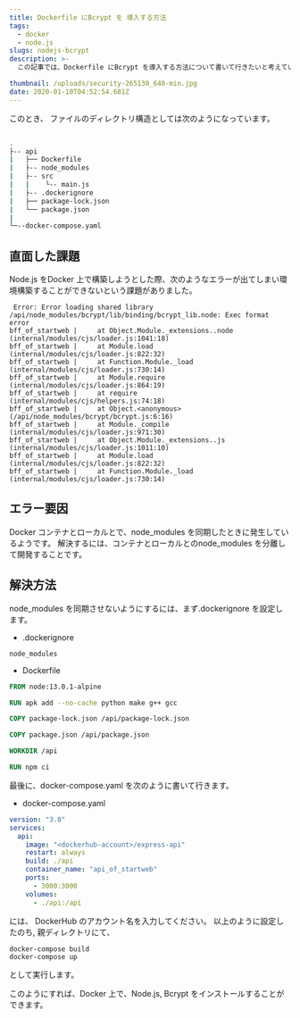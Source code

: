 ```yaml
---
title: Dockerfile にBcrypt を 導入する方法
tags:
  - docker
  - node.js
slugs: nodejs-bcrypt
description: >-
  この記事では、Dockerfile にBcrypt を導入する方法について書いて行きたいと考えています。

thumbnail: /uploads/security-265130_640-min.jpg
date: 2020-01-10T04:52:54.681Z
---
```

 このとき、 ファイルのディレクトリ構造としては次のようになっています。

```bash

.
├-- api
|   ├── Dockerfile
|   ├-- node_modules
|   ├-- src
|   |    └-- main.js 
|   ├-- .dockerignore
|   ├── package-lock.json
|   └── package.json
|
└─--docker-compose.yaml
```

## 直面した課題

Node.js をDocker 上で構築しようとした際、次のようなエラーが出てしまい環境構築することができないという課題がありました。

```
 Error: Error loading shared library /api/node_modules/bcrypt/lib/binding/bcrypt_lib.node: Exec format error
bff_of_startweb |     at Object.Module._extensions..node (internal/modules/cjs/loader.js:1041:18)
bff_of_startweb |     at Module.load (internal/modules/cjs/loader.js:822:32)
bff_of_startweb |     at Function.Module._load (internal/modules/cjs/loader.js:730:14)
bff_of_startweb |     at Module.require (internal/modules/cjs/loader.js:864:19)
bff_of_startweb |     at require (internal/modules/cjs/helpers.js:74:18)
bff_of_startweb |     at Object.<anonymous> (/api/node_modules/bcrypt/bcrypt.js:6:16)
bff_of_startweb |     at Module._compile (internal/modules/cjs/loader.js:971:30)
bff_of_startweb |     at Object.Module._extensions..js (internal/modules/cjs/loader.js:1011:10)
bff_of_startweb |     at Module.load (internal/modules/cjs/loader.js:822:32)
bff_of_startweb |     at Function.Module._load (internal/modules/cjs/loader.js:730:14)
```
## エラー要因

Docker コンテナとローカルとで、node_modules を同期したときに発生しているようです。 解決するには、コンテナとローカルとのnode_modules を分離して開発することです。

## 解決方法

node_modules を同期させないようにするには、まず.dockerignore を設定します。

* .dockerignore

```
node_modules
```

* Dockerfile

```Dockerfile
FROM node:13.0.1-alpine 

RUN apk add --no-cache python make g++ gcc 

COPY package-lock.json /api/package-lock.json

COPY package.json /api/package.json

WORKDIR /api

RUN npm ci
```

最後に、docker-compose.yaml を次のように書いて行きます。

* docker-compose.yaml

```yaml
version: "3.0"
services:
  api:
    image: "<dockerhub-account>/express-api"
    restart: always
    build: ./api
    container_name: "api_of_startweb"
    ports:
      - 3000:3000
    volumes: 
      - ./api:/api
```

<docker-hub-account> には、 DockerHub のアカウント名を入力してください。 
以上のように設定したのち, 親ディレクトリにて、

```
docker-compose build
docker-compose up
```

として実行します。

このようにすれば、Docker 上で、Node.js, Bcrypt をインストールすることができます。

